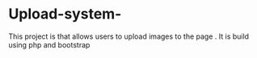 # Upload-system-
This project is that allows users to upload images to the page . It is build using php and bootstrap
